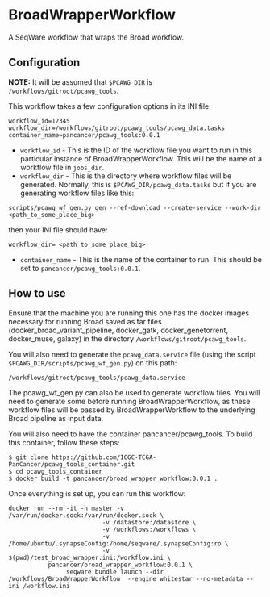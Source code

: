# BroadWrapperWorkflow
A SeqWare workflow that wraps the Broad workflow.

## Configuration

**NOTE:** It will be assumed that `$PCAWG_DIR` is `/workflows/gitroot/pcawg_tools`.

This workflow takes a few configuration options in its INI file:

```
workflow_id=12345
workflow_dir=/workflows/gitroot/pcawg_tools/pcawg_data.tasks
container_name=pancancer/pcawg_tools:0.0.1
```


 - `workflow_id` - This is the ID of the workflow file you want to run in this particular instance of BroadWrapperWorkflow. This will be the name of a workflow file in `jobs_dir`.  
 - `workflow_dir` - This is the directory where workflow files will be generated. Normally, this is `$PCAWG_DIR/pcawg_data.tasks` but if you are generating workflow files like this:
```
scripts/pcawg_wf_gen.py gen --ref-download --create-service --work-dir <path_to_some_place_big>
```
then your INI file should have:
```
workflow_dir= <path_to_some_place_big>
```
 - `container_name` - This is the name of the container to run. This should be set to `pancancer/pcawg_tools:0.0.1`.

## How to use
Ensure that the machine you are running this one has the docker images necessary for running Broad saved as tar files (docker\_broad\_variant\_pipeline, docker\_gatk, docker\_genetorrent, docker\_muse, galaxy) in the directory `/workflows/gitroot/pcawg_tools`.

You will also need to generate the `pcawg_data.service` file (using the script `$PCAWG_DIR/scripts/pcawg_wf_gen.py`) on this path:

`/workflows/gitroot/pcawg_tools/pcawg_data.service`

The pcawg\_wf\_gen.py can also be used to generate workflow files. You will need to generate some before running BroadWrapperWorkflow, as these workflow files will be passed by BroadWrapperWorkflow to the underlying Broad pipeline as input data.

You will also need to have the container pancancer/pcawg_tools. To build this container, follow these steps:

```
$ git clone https://github.com/ICGC-TCGA-PanCancer/pcawg_tools_container.git
$ cd pcawg_tools_container
$ docker build -t pancancer/broad_wrapper_workflow:0.0.1 .
```

Once everything is set up, you can run this workflow:

<!--
```
docker run --rm -it -h master -v /var/run/docker.sock:/var/run/docker.sock \
                          -v /datastore:/datastore \
                          -v /workflows:/workflows \
                          -v /workflows/gitroot/pcawg_tools/images:/workflows/gitroot/pcawg_tools/images:ro \
                          -v /workflows/gitroot/pcawg_tools/pcawg_data.service:/workflows/gitroot/pcawg_tools/pcawg_data.service:ro \
                          -v $(pwd)/broad_wrapper.ini:/workflow.ini \
           pancancer/seqware_whitestar_pancancer:1.1.1 \
                seqware bundle launch --dir /workflows/Workflow_Bundle_BroadWrapper_0.0.1-SNAPSHOT_SeqWare_1.1.1  --engine whitestar --no-metadata --ini /workflow.ini
```
-->
```
docker run --rm -it -h master -v /var/run/docker.sock:/var/run/docker.sock \
                          -v /datastore:/datastore \
                          -v /workflows:/workflows \
                          -v /home/ubuntu/.synapseConfig:/home/seqware/.synapseConfig:ro \
                          -v $(pwd)/test_broad_wrapper.ini:/workflow.ini \
           pancancer/broad_wrapper_workflow:0.0.1 \
                seqware bundle launch --dir /workflows/BroadWrapperWorkflow  --engine whitestar --no-metadata --ini /workflow.ini
```
